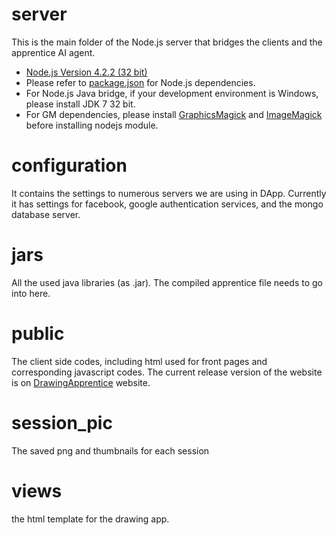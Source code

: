 # server
This is the main folder of the Node.js server that bridges the clients and the apprentice AI agent.
- [Node.js Version 4.2.2 (32 bit)](https://nodejs.org/download/release/v4.2.2/)
- Please refer to [package.json](https://github.gatech.edu/chsiao9/DrawingApprentice/blob/master/server/package.json) for Node.js dependencies.
- For Node.js Java bridge, if your development environment is Windows, please install JDK 7 32 bit.
- For GM dependencies, please install [GraphicsMagick](http://www.graphicsmagick.org/) and [ImageMagick](http://www.imagemagick.org/script/index.php) before installing nodejs module. 
		
# configuration
It contains the settings to numerous servers we are using in DApp.
Currently it has settings for facebook, google authentication services, and the mongo database server.

# jars
All the used java libraries (as .jar). The compiled apprentice file needs to go into here.

# public
The client side codes, including html used for front pages and corresponding javascript codes.
The current release version of the website is on [DrawingApprentice](http://adam.cc.gatech.edu/DrawingApprentice/) website.

# session_pic
The saved png and thumbnails for each session
	
# views
the html template for the drawing app.
